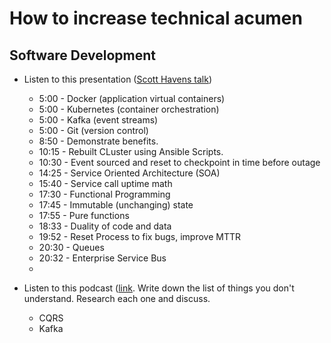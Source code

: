 # How to increase technical acumen

## Software Development
- Listen to this presentation ([Scott Havens talk](https://www.youtube.com/watch?v=FskIb9SariI))
  - 5:00 - Docker (application virtual containers)
  - 5:00 - Kubernetes (container orchestration)
  - 5:00 - Kafka (event streams) 
  - 5:00 - Git (version control)
  - 8:50 - Demonstrate benefits.
  - 10:15 - Rebuilt CLuster using Ansible Scripts.
  - 10:30 - Event sourced and reset to checkpoint in time before outage
  - 14:25 - Service Oriented Architecture (SOA)
  - 15:40 - Service call uptime math
  - 17:30 - Functional Programming
  - 17:45 - Immutable (unchanging) state
  - 17:55 - Pure functions
  - 18:33 - Duality of code and data
  - 19:52 - Reset Process to fix bugs, improve MTTR
  - 20:30 - Queues
  - 20:32 - Enterprise Service Bus
  - 

- Listen to this podcast ([link](https://itrevolution.com/podcast/the-idealcast-episode-23-2/). Write down the list of things you don't understand. Research each one and discuss.
  - CQRS
  - Kafka
     

